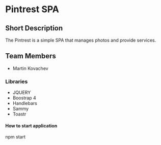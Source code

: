 # Pintrest SPA

## Short Description

The Pintrest is a simple SPA that manages photos and provide services.

## Team Members

- Martin Kovachev

### Libraries

- JQUERY
- Boostrap 4
- Handlebars
- Sammy
- Toastr

#### How to start application

npm start

